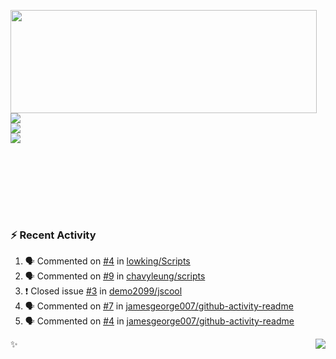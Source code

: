 <p>
  <img align="left" width="490" height="165" src="https://github-readme-stats.vercel.app/api?username=lowking&show_icons=true&hide_border=true&line_height=20&title_color=000000&icon_color=555&show_owner=true&text_color=777"/>
  <p>
    <a href="https://t.me/Violettoy_bot"><img src="https://img.shields.io/badge/Telegram-%2352A4DB.svg?&style=social&logo=telegram&logoColor=white" /></a>
    </br>
    <img src="https://github.com/lowking/lowking/workflows/Waka%20Readme/badge.svg" />
    </br>
    <img src="https://github.com/lowking/lowking/workflows/Activity%20Readme/badge.svg" />
  </p>
  </br>
  </br>
  </br>
  </br>
</p>
</br>

### :zap: Recent Activity

<!--START_SECTION:activity-->
1. 🗣 Commented on [#4](https://github.com//lowking/Scripts/issues/4) in [lowking/Scripts](https://github.com//lowking/Scripts)
2. 🗣 Commented on [#9](https://github.com//chavyleung/scripts/issues/9) in [chavyleung/scripts](https://github.com//chavyleung/scripts)
3. ❗️ Closed issue [#3](https://github.com//demo2099/jscool/issues/3) in [demo2099/jscool](https://github.com//demo2099/jscool)
4. 🗣 Commented on [#7](https://github.com//jamesgeorge007/github-activity-readme/issues/7) in [jamesgeorge007/github-activity-readme](https://github.com//jamesgeorge007/github-activity-readme)
5. 🗣 Commented on [#4](https://github.com//jamesgeorge007/github-activity-readme/issues/4) in [jamesgeorge007/github-activity-readme](https://github.com//jamesgeorge007/github-activity-readme)
<!--END_SECTION:activity-->

✨<img align="right" src="http://profile-counter.glitch.me/lowking/count.svg"/>
